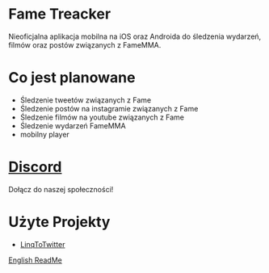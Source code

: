 # Fame Treacker
Nieoficjalna aplikacja mobilna na iOS oraz Androida do śledzenia wydarzeń, filmów oraz postów związanych z FameMMA.

# Co jest planowane
- Śledzenie tweetów związanych z Fame
- Śledzenie postów na instagramie związanych z Fame
- Śledzenie filmów na youtube związanych z Fame
- Śledzenie wydarzeń FameMMA
- mobilny player

# [Discord](https://discord.gg/Qdv2x7PhvH)
Dołącz do naszej społeczności!

# Użyte Projekty
- [LinqToTwitter](https://github.com/JoeMayo/LinqToTwitter)

[English ReadMe](/README.en.md)
